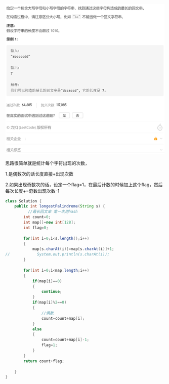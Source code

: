 <img src="Untitled.assets/image-20201130144436938.png" alt="image-20201130144436938" style="zoom: 50%;" />

思路很简单就是统计每个字符出现的次数，

1.是偶数次的话长度直接+出现次数

2.如果出现奇数次的话，设定一个flag=1，在最后计数的时候加上这个flag，然后每次长度+=奇数出现次数-1

```java
class Solution {
    public int longestPalindrome(String s) {
          //最长回文串 第一次用hash
        int count=0;
        int map[]=new int[128];
        int flag=0;

        for(int i=0;i<s.length();i++)
        {
            map[s.charAt(i)]=map[s.charAt(i)]+1;
//            System.out.println(s.charAt(i));
        }

        for(int i=0;i<map.length;i++)
        {
            if(map[i]==0)
            {
                continue;
            }
            if(map[i]%2==0)
            {
                //偶数
                count=count+map[i];
            }
            else
            {
                count=count+map[i]-1;
                flag=1;
            }
        }
        return count+flag;

    }
}
```


